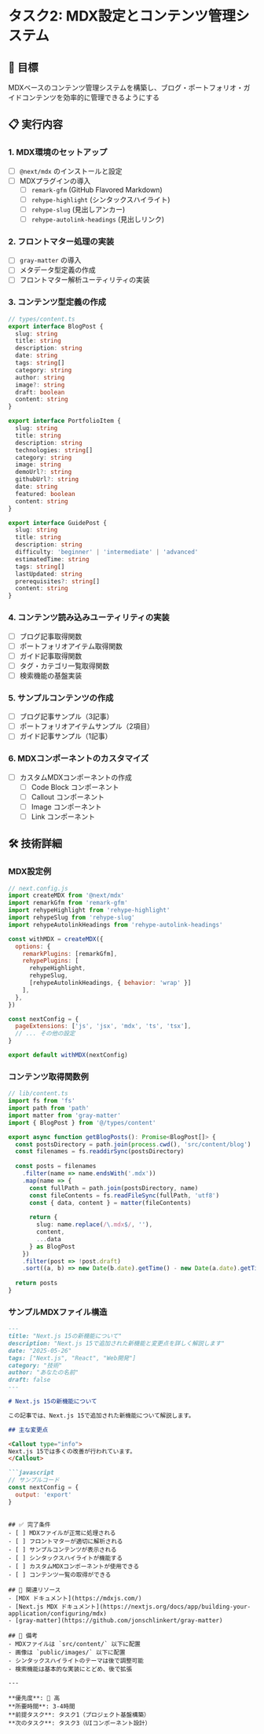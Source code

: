 # タスク2: MDX設定とコンテンツ管理システム

## 🎯 目標
MDXベースのコンテンツ管理システムを構築し、ブログ・ポートフォリオ・ガイドコンテンツを効率的に管理できるようにする

## 📋 実行内容

### 1. MDX環境のセットアップ
- [ ] `@next/mdx` のインストールと設定
- [ ] MDXプラグインの導入
  - [ ] `remark-gfm` (GitHub Flavored Markdown)
  - [ ] `rehype-highlight` (シンタックスハイライト)
  - [ ] `rehype-slug` (見出しアンカー)
  - [ ] `rehype-autolink-headings` (見出しリンク)

### 2. フロントマター処理の実装
- [ ] `gray-matter` の導入
- [ ] メタデータ型定義の作成
- [ ] フロントマター解析ユーティリティの実装

### 3. コンテンツ型定義の作成
```typescript
// types/content.ts
export interface BlogPost {
  slug: string
  title: string
  description: string
  date: string
  tags: string[]
  category: string
  author: string
  image?: string
  draft: boolean
  content: string
}

export interface PortfolioItem {
  slug: string
  title: string
  description: string
  technologies: string[]
  category: string
  image: string
  demoUrl?: string
  githubUrl?: string
  date: string
  featured: boolean
  content: string
}

export interface GuidePost {
  slug: string
  title: string
  description: string
  difficulty: 'beginner' | 'intermediate' | 'advanced'
  estimatedTime: string
  tags: string[]
  lastUpdated: string
  prerequisites?: string[]
  content: string
}
```

### 4. コンテンツ読み込みユーティリティの実装
- [ ] ブログ記事取得関数
- [ ] ポートフォリオアイテム取得関数
- [ ] ガイド記事取得関数
- [ ] タグ・カテゴリ一覧取得関数
- [ ] 検索機能の基盤実装

### 5. サンプルコンテンツの作成
- [ ] ブログ記事サンプル（3記事）
- [ ] ポートフォリオアイテムサンプル（2項目）
- [ ] ガイド記事サンプル（1記事）

### 6. MDXコンポーネントのカスタマイズ
- [ ] カスタムMDXコンポーネントの作成
  - [ ] Code Block コンポーネント
  - [ ] Callout コンポーネント
  - [ ] Image コンポーネント
  - [ ] Link コンポーネント

## 🛠️ 技術詳細

### MDX設定例
```javascript
// next.config.js
import createMDX from '@next/mdx'
import remarkGfm from 'remark-gfm'
import rehypeHighlight from 'rehype-highlight'
import rehypeSlug from 'rehype-slug'
import rehypeAutolinkHeadings from 'rehype-autolink-headings'

const withMDX = createMDX({
  options: {
    remarkPlugins: [remarkGfm],
    rehypePlugins: [
      rehypeHighlight,
      rehypeSlug,
      [rehypeAutolinkHeadings, { behavior: 'wrap' }]
    ],
  },
})

const nextConfig = {
  pageExtensions: ['js', 'jsx', 'mdx', 'ts', 'tsx'],
  // ... その他の設定
}

export default withMDX(nextConfig)
```

### コンテンツ取得関数例
```typescript
// lib/content.ts
import fs from 'fs'
import path from 'path'
import matter from 'gray-matter'
import { BlogPost } from '@/types/content'

export async function getBlogPosts(): Promise<BlogPost[]> {
  const postsDirectory = path.join(process.cwd(), 'src/content/blog')
  const filenames = fs.readdirSync(postsDirectory)
  
  const posts = filenames
    .filter(name => name.endsWith('.mdx'))
    .map(name => {
      const fullPath = path.join(postsDirectory, name)
      const fileContents = fs.readFileSync(fullPath, 'utf8')
      const { data, content } = matter(fileContents)
      
      return {
        slug: name.replace(/\.mdx$/, ''),
        content,
        ...data
      } as BlogPost
    })
    .filter(post => !post.draft)
    .sort((a, b) => new Date(b.date).getTime() - new Date(a.date).getTime())
  
  return posts
}
```

### サンプルMDXファイル構造
```markdown
---
title: "Next.js 15の新機能について"
description: "Next.js 15で追加された新機能と変更点を詳しく解説します"
date: "2025-05-26"
tags: ["Next.js", "React", "Web開発"]
category: "技術"
author: "あなたの名前"
draft: false
---

# Next.js 15の新機能について

この記事では、Next.js 15で追加された新機能について解説します。

## 主な変更点

<Callout type="info">
Next.js 15では多くの改善が行われています。
</Callout>

```javascript
// サンプルコード
const nextConfig = {
  output: 'export'
}
```
```

## ✅ 完了条件
- [ ] MDXファイルが正常に処理される
- [ ] フロントマターが適切に解析される
- [ ] サンプルコンテンツが表示される
- [ ] シンタックスハイライトが機能する
- [ ] カスタムMDXコンポーネントが使用できる
- [ ] コンテンツ一覧の取得ができる

## 🔗 関連リソース
- [MDX ドキュメント](https://mdxjs.com/)
- [Next.js MDX ドキュメント](https://nextjs.org/docs/app/building-your-application/configuring/mdx)
- [gray-matter](https://github.com/jonschlinkert/gray-matter)

## 📝 備考
- MDXファイルは `src/content/` 以下に配置
- 画像は `public/images/` 以下に配置
- シンタックスハイライトのテーマは後で調整可能
- 検索機能は基本的な実装にとどめ、後で拡張

---

**優先度**: 🔴 高
**所要時間**: 3-4時間
**前提タスク**: タスク1（プロジェクト基盤構築）
**次のタスク**: タスク3（UIコンポーネント設計）
